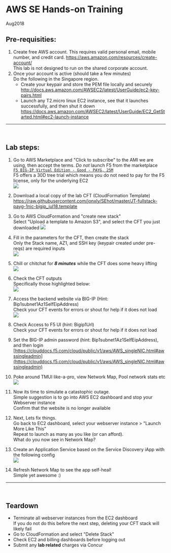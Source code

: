 # AWS SE Hands-on Training

Aug2018
<br>
## Pre-requisities:
1. Create free AWS account. This requires valid personal email, mobile number, and credit card.
   https://aws.amazon.com/resources/create-account/  
   This lab is not designed to run on the shared corporate account.
2. Once your account is active (should take a few minutes)  
   Do the following in the Singapore region.    
   - Create your keypair and store the PEM file locally and securely  
     http://docs.aws.amazon.com/AWSEC2/latest/UserGuide/ec2-key-pairs.html
   - Launch any T2.micro linux EC2 instance, see that it launches successfully, and then shut it down  
     https://docs.aws.amazon.com/AWSEC2/latest/UserGuide/EC2_GetStarted.html#ec2-launch-instance

---
<br>

## Lab steps:
1. Go to AWS Marketplace and "Click to subscribe" to the AMI we are using, then accept the terms. *Do not* launch F5 from the marketplace  
   [```F5 BIG-IP Virtual Edition - Good - PAYG, 25M```](https://aws.amazon.com/marketplace/pp/B079C44MFH?qid=1532871168475)  
   F5 offers a 30D tree trial which means you do not need to pay for the F5 license, only for the underlying EC2  
   ![](images/F5mktplace1.png)

2. Download a local copy of the lab CFT (CloudFormation Template)  
   https://raw.githubusercontent.com/jonxly/SEhot/master/JT-fullstack-payg-1nic-bigip_jul18.template

3. Go to AWS CloudFormation and "create new stack"  
   Select "Upload a template to Amazon S3", and select the CFT you just downloaded
   ![](images/cft1.png)

4. Fill in the parameters for the CFT, then create the stack  
   Only the Stack name, AZ1, and SSH key (keypair created under pre-reqs) are required inputs  
   ![](images/cft3_input.png)

5. Chill or chitchat for _**8 minutes**_ while the CFT does some heavy lifting  
   ![](images/chill.jpg)

6. Check the CFT outputs  
   Specifically those highlighted below:  
   ![](images/cft4_output.png)

7. Access the backend website via BIG-IP (Hint: Bip1subnet1Az1SelfEipAddress)  
   Check your CFT events for errors or shout for help if it does not load  
   ![](images/wsvr.png) 

8. Check Access to F5 UI (hint: Bigip1Url)  
   Check your CFT events for errors or shout for help if it does not load

9. Set the BIG-IP admin password (hint: Bip1subnet1Az1SelfEipAddress), and then login  
   [https://clouddocs.f5.com/cloud/public/v1/aws/AWS_singleNIC.html#awssingleadmin](https://clouddocs.f5.com/cloud/public/v1/aws/AWS_singleNIC.html#awssingleadmin)

10. Poke around TMUI like-a-pro, view Network Map, Pool network stats etc  
    ![](images/networkmap.png)

11. Now its time to simulate a catastophic outage.  
    Simple suggestion is to go into AWS EC2 dashboard and stop your Webserver instance  
    Confirm that the website is no longer available  

12. Next, Lets fix things.  
    Go back to EC2 dashboard, select your webserver instance > "Launch More Like This"  
    Repeat to launch as many as you like (or can afford).  
    What do you now see in Network Map?
    
13. Create an Application Service based on the Service Discovery iApp with the following config  
    ![](images/sdiapp_settings.png)

14. Refresh Network Map to see the app self-heal!  
    Simple yet awesome :)

---
<br>

## **Teardown**
- Terminate all webserver instances from the EC2 dashboard  
  If you do not do this before the next step, deleting your CFT stack will likely fail
- Go to CloudFormation and select "Delete Stack"
- Check EC2 and billing dashboards before logging out
- Submit any **lab related** charges via Concur


## 